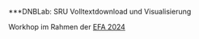 ***DNBLab: SRU Volltextdownload und Visualisierung

Workhop im Rahmen der [EFA 2024](https://www.dnb.de/efa)
